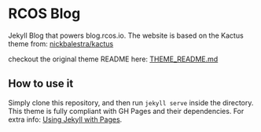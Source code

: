 # RCOS Blog

Jekyll Blog that powers blog.rcos.io. The website is based on the Kactus theme from: [nickbalestra/kactus](https://github.com/nickbalestra/kactus)

checkout the original theme README here: [THEME_README.md](theme_README.md)

## How to use it

Simply clone this repository, and then run `jekyll serve` inside the directory.
This theme is fully compliant with GH Pages and their dependencies.
For extra info: [Using Jekyll with Pages](https://help.github.com/articles/using-jekyll-with-pages/).
